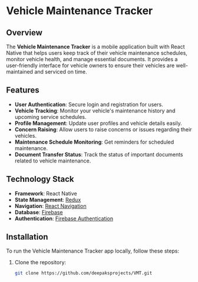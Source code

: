 # Vehicle Maintenance Tracker

## Overview

The **Vehicle Maintenance Tracker** is a mobile application built with React Native that helps users keep track of their vehicle maintenance schedules, monitor vehicle health, and manage essential documents. It provides a user-friendly interface for vehicle owners to ensure their vehicles are well-maintained and serviced on time.

## Features

- **User Authentication**: Secure login and registration for users.
- **Vehicle Tracking**: Monitor your vehicle's maintenance history and upcoming service schedules.
- **Profile Management**: Update user profiles and vehicle details easily.
- **Concern Raising**: Allow users to raise concerns or issues regarding their vehicles.
- **Maintenance Schedule Monitoring**: Get reminders for scheduled maintenance.
- **Document Transfer Status**: Track the status of important documents related to vehicle maintenance.

## Technology Stack

- **Framework**: React Native
- **State Management**: [Redux](https://redux.js.org/) 
- **Navigation**: [React Navigation](https://reactnavigation.org/)
- **Database**: [Firebase](https://firebase.google.com/) 
- **Authentication**: [Firebase Authentication](https://firebase.google.com/docs/auth)

## Installation

To run the Vehicle Maintenance Tracker app locally, follow these steps:

1. Clone the repository:
   ```bash
   git clone https://github.com/deepaksprojects/VMT.git
